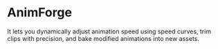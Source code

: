 # AnimForge
It lets you dynamically adjust animation speed using speed curves, trim clips with precision, and bake modified animations into new assets. 
